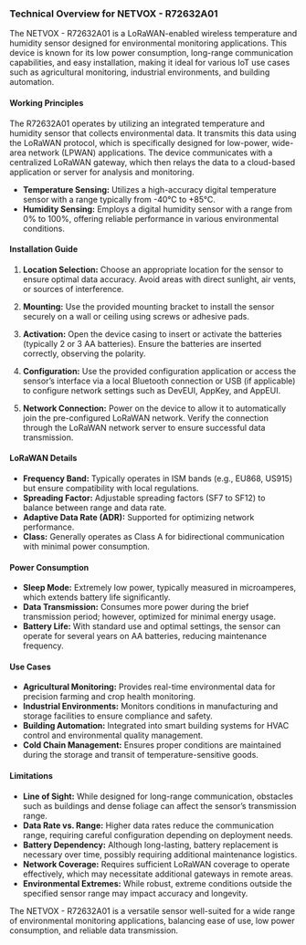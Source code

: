 ### Technical Overview for NETVOX - R72632A01

The NETVOX - R72632A01 is a LoRaWAN-enabled wireless temperature and humidity sensor designed for environmental monitoring applications. This device is known for its low power consumption, long-range communication capabilities, and easy installation, making it ideal for various IoT use cases such as agricultural monitoring, industrial environments, and building automation.

#### Working Principles

The R72632A01 operates by utilizing an integrated temperature and humidity sensor that collects environmental data. It transmits this data using the LoRaWAN protocol, which is specifically designed for low-power, wide-area network (LPWAN) applications. The device communicates with a centralized LoRaWAN gateway, which then relays the data to a cloud-based application or server for analysis and monitoring.

- **Temperature Sensing:** Utilizes a high-accuracy digital temperature sensor with a range typically from -40°C to +85°C.
- **Humidity Sensing:** Employs a digital humidity sensor with a range from 0% to 100%, offering reliable performance in various environmental conditions.

#### Installation Guide

1. **Location Selection:** Choose an appropriate location for the sensor to ensure optimal data accuracy. Avoid areas with direct sunlight, air vents, or sources of interference.
   
2. **Mounting:** Use the provided mounting bracket to install the sensor securely on a wall or ceiling using screws or adhesive pads.

3. **Activation:** Open the device casing to insert or activate the batteries (typically 2 or 3 AA batteries). Ensure the batteries are inserted correctly, observing the polarity.

4. **Configuration:** Use the provided configuration application or access the sensor’s interface via a local Bluetooth connection or USB (if applicable) to configure network settings such as DevEUI, AppKey, and AppEUI.

5. **Network Connection:** Power on the device to allow it to automatically join the pre-configured LoRaWAN network. Verify the connection through the LoRaWAN network server to ensure successful data transmission.

#### LoRaWAN Details

- **Frequency Band:** Typically operates in ISM bands (e.g., EU868, US915) but ensure compatibility with local regulations.
- **Spreading Factor:** Adjustable spreading factors (SF7 to SF12) to balance between range and data rate.
- **Adaptive Data Rate (ADR):** Supported for optimizing network performance.
- **Class:** Generally operates as Class A for bidirectional communication with minimal power consumption.

#### Power Consumption

- **Sleep Mode:** Extremely low power, typically measured in microamperes, which extends battery life significantly.
- **Data Transmission:** Consumes more power during the brief transmission period; however, optimized for minimal energy usage.
- **Battery Life:** With standard use and optimal settings, the sensor can operate for several years on AA batteries, reducing maintenance frequency.

#### Use Cases

- **Agricultural Monitoring:** Provides real-time environmental data for precision farming and crop health monitoring.
- **Industrial Environments:** Monitors conditions in manufacturing and storage facilities to ensure compliance and safety.
- **Building Automation:** Integrated into smart building systems for HVAC control and environmental quality management.
- **Cold Chain Management:** Ensures proper conditions are maintained during the storage and transit of temperature-sensitive goods.

#### Limitations

- **Line of Sight:** While designed for long-range communication, obstacles such as buildings and dense foliage can affect the sensor’s transmission range.
- **Data Rate vs. Range:** Higher data rates reduce the communication range, requiring careful configuration depending on deployment needs.
- **Battery Dependency:** Although long-lasting, battery replacement is necessary over time, possibly requiring additional maintenance logistics.
- **Network Coverage:** Requires sufficient LoRaWAN coverage to operate effectively, which may necessitate additional gateways in remote areas.
- **Environmental Extremes:** While robust, extreme conditions outside the specified sensor range may impact accuracy and longevity.

The NETVOX - R72632A01 is a versatile sensor well-suited for a wide range of environmental monitoring applications, balancing ease of use, low power consumption, and reliable data transmission.